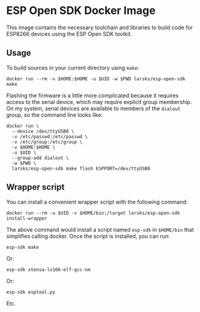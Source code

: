 # ESP Open SDK Docker Image

This image contains the necessary toolchain and libraries to build
code for ESP8266 devices using the ESP Open SDK toolkit.

## Usage

To build sources in your current directory using `make`:

    docker run --rm -v $HOME:$HOME -u $UID -w $PWD larsks/esp-open-sdk make

Flashing the firmware is a little more complicated because it requires
access to the serial device, which may require explicit group
membership.  On my system, serial devices are available to members of
the `dialout` group, so the command line looks like:

    docker run \
      --device /dev/ttyUSB0 \
      -v /etc/passwd:/etc/passwd \
      -v /etc/group:/etc/group \
      -v $HOME:$HOME \
      -u $UID \
      --group-add dialout \
      -w $PWD \
      larsks/esp-open-sdk make flash ESPPORT=/dev/ttyUSB0

## Wrapper script

You can install a convenient wrapper script with the following
command:

    docker run --rm -u $UID -v $HOME/bin:/target larsks/esp-open-sdk install-wrapper

The above command would install a script named `esp-sdk` in
`$HOME/bin` that simplifies calling docker.  Once the script is
installed, you can run:

    esp-sdk make

Or:

    esp-sdk xtensa-lx106-elf-gcc-nm

Or:

    esp-sdk esptool.py

Etc.
